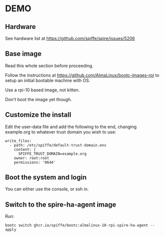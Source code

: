# DEMO

## Hardware

See hardware list at https://github.com/spiffe/spire/issues/5206

## Base image

Read this whole section before proceeding.

Follow the instructions at https://github.com/AlmaLinux/bootc-images-rpi to setup an initial bootable machine with OS.

Use a rpi-10 based image, not kitten.

Don't boot the image yet though.

## Customize the install

Edit the user-data file and add the following to the end, changing example.org to whatever trust domain you wish to use:
```
write_files:
  - path: /etc/spiffe/default-trust-domain.env
    content: |
      SPIFFE_TRUST_DOMAIN=example.org
    owner: root:root
    permissions: '0644'
```

## Boot the system and login

You can either use the console, or ssh in.

## Switch to the spire-ha-agent image

Run:
```
bootc switch ghcr.io/spiffe/bootc:almalinux-10-rpi-spire-ha-agent --apply
```

